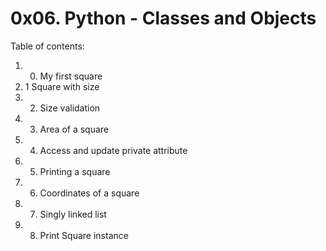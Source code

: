 # 0x06. Python - Classes and Objects
Table of contents:
1. 0. My first square
2. 1 Square with size
3. 2. Size validation
4. 3. Area of a square
5. 4. Access and update private attribute
6. 5. Printing a square
7. 6. Coordinates of a square
8. 7. Singly linked list
9. 8. Print Square instance

